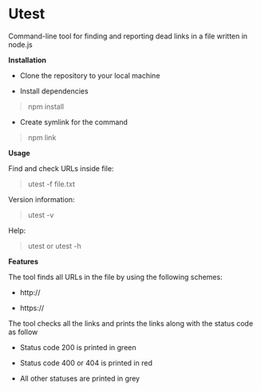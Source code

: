 # Utest

Command-line tool for finding and reporting dead links in a file written in node.js

**Installation**

- Clone the repository to your local machine

- Install dependencies
> npm install
- Create symlink for the command
> npm link

**Usage**

Find and check URLs inside file:

> utest -f file.txt

Version information:

> utest -v

Help:

> utest or utest -h


**Features**

The tool finds all URLs in the file by using the following schemes: 

- http://

- https://

The tool checks all the links and prints the links along with the status code  as follow

- Status code 200 is printed in green

- Status code 400 or 404 is printed in red

- All other statuses are printed in grey
